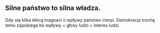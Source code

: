 
## Silne państwo to silna władza. 
Gdy się klika kłócą magnaci o wpływy państwo cierpi. Demokracja trochę temu zapobiega bo wpływy = głosy ludzi = interes ludzi.

